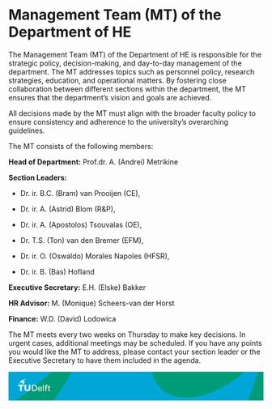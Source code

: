 # Management Team (MT) of the Department of HE

The Management Team (MT) of the Department of HE is responsible for the strategic policy, decision-making, and day-to-day management of the department. The MT addresses topics such as personnel policy, research strategies, education, and operational matters. By fostering close collaboration between different sections within the department, the MT ensures that the department’s vision and goals are achieved.

All decisions made by the MT must align with the broader faculty policy to ensure consistency and adherence to the university’s overarching guidelines.

The MT consists of the following members:

**Head of Department:** Prof.dr. A. (Andrei) Metrikine

**Section Leaders:**
- Dr. ir. B.C. (Bram) van Prooijen (CE),

- Dr. ir. A. (Astrid) Blom (R&P),

- Dr. ir. A. (Apostolos) Tsouvalas (OE),

- Dr. T.S. (Ton) van den Bremer (EFM),

- Dr. ir. O. (Oswaldo) Morales Napoles (HFSR),

- Dr. ir. B. (Bas) Hofland

**Executive Secretary:** E.H. (Elske) Bakker

**HR Advisor:** M. (Monique) Scheers-van der Horst

**Finance:** W.D. (David) Lodowica

The MT meets every two weeks on Thursday to make key decisions. In urgent cases, additional meetings may be scheduled. If you have any points you would like the MT to address, please contact your section leader or the Executive Secretary to have them included in the agenda.

![footer](../../../figures/footer-tudelft.jpg)



